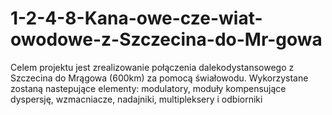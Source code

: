 # 1-2-4-8-Kana-owe-cze-wiat-owodowe-z-Szczecina-do-Mr-gowa
Celem projektu jest zrealizowanie połączenia dalekodystansowego z Szczecina do Mrągowa (600km) za pomocą świałowodu. Wykorzystane zostaną nastepujące elementy: modulatory, moduły kompensujące dyspersję, wzmacniacze, nadajniki, multipleksery i odbiorniki
